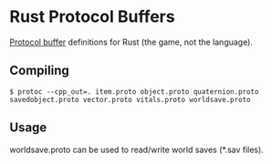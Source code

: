 Rust Protocol Buffers
=====================

[Protocol buffer](https://developers.google.com/protocol-buffers/) definitions for Rust (the game, not the language).

Compiling
---------

````
$ protoc --cpp_out=. item.proto object.proto quaternion.proto savedobject.proto vector.proto vitals.proto worldsave.proto
````

Usage
-----

worldsave.proto can be used to read/write world saves (*.sav files).
